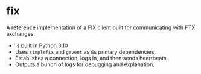 # fix

A reference implementation of a FIX client built for communicating with FTX
exchanges.

 * Is built in Python 3.10
 * Uses `simplefix` and `gevent` as its primary dependencies.
 * Establishes a connection, logs in, and then sends heartbeats.
 * Outputs a bunch of logs for debugging and explanation.
